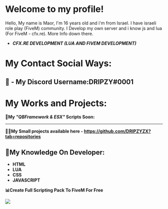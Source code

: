 # Welcome to my profile!
Hello, My name is Maor, I'm 16 years old and i'm from Israel. I have israeli role play (FiveM) community. I Develop my own server and i know js and lua (For FiveM - cfx.re). More Info down there.

-   _**CFX.RE DEVELOPMENT (LUA AND FIVEM DEVELOPMENT)**_
# My Contact Social Ways:
**🔗 - My Discord Username:DRIPZY#0001**
----------

# My Works and Projects:

**🔐My  _"QBFramework & ESX"_ Scripts Soon:**
** **
**👨‍💻My Small projects available here - https://github.com/DRIPZYZX?tab=repositories**


## 📑My Knowledge On Developer:
-   **HTML**
-   **LUA**
-   **CSS**
-   **JAVASCRIPT**

 **📊Create Full Scripting Pack To FiveM For Free**

<img src="https://github-readme-stats.vercel.app/api?username=dripzyzx&theme=react&show_icons=true%22/%3E" /> 
